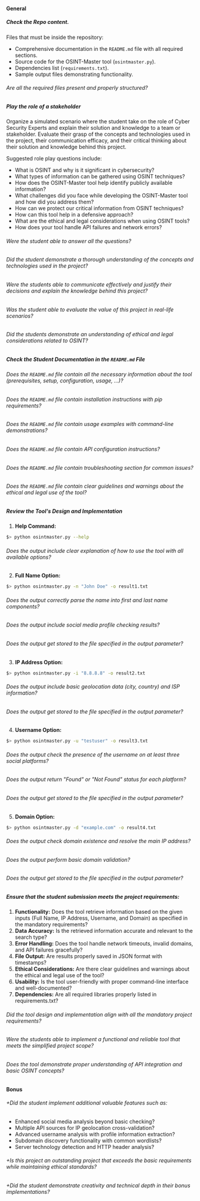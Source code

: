 #### General

##### Check the Repo content.

Files that must be inside the repository:

- Comprehensive documentation in the `README.md` file with all required sections.
- Source code for the OSINT-Master tool (`osintmaster.py`).
- Dependencies list (`requirements.txt`).
- Sample output files demonstrating functionality.

###### Are all the required files present and properly structured?

##### Play the role of a stakeholder

Organize a simulated scenario where the student take on the role of Cyber Security Experts and explain their solution and knowledge to a team or stakeholder. Evaluate their grasp of the concepts and technologies used in the project, their communication efficacy, and their critical thinking about their solution and knowledge behind this project.

Suggested role play questions include:

- What is OSINT and why is it significant in cybersecurity?
- What types of information can be gathered using OSINT techniques?
- How does the OSINT-Master tool help identify publicly available information?
- What challenges did you face while developing the OSINT-Master tool and how did you address them?
- How can we protect our critical information from OSINT techniques?
- How can this tool help in a defensive approach?
- What are the ethical and legal considerations when using OSINT tools?
- How does your tool handle API failures and network errors?

###### Were the student able to answer all the questions?

###### Did the student demonstrate a thorough understanding of the concepts and technologies used in the project?

###### Were the students able to communicate effectively and justify their decisions and explain the knowledge behind this project?

###### Was the student able to evaluate the value of this project in real-life scenarios?

###### Did the students demonstrate an understanding of ethical and legal considerations related to OSINT?

##### Check the Student Documentation in the `README.md` File

###### Does the `README.md` file contain all the necessary information about the tool (prerequisites, setup, configuration, usage, ...)?

###### Does the `README.md` file contain installation instructions with pip requirements?

###### Does the `README.md` file contain usage examples with command-line demonstrations?

###### Does the `README.md` file contain API configuration instructions?

###### Does the `README.md` file contain troubleshooting section for common issues?

###### Does the `README.md` file contain clear guidelines and warnings about the ethical and legal use of the tool?

##### Review the Tool's Design and Implementation

1. **Help Command:**

```sh
$> python osintmaster.py --help
```

###### Does the output include clear explanation of how to use the tool with all available options?

2. **Full Name Option:**

```sh
$> python osintmaster.py -n "John Doe" -o result1.txt
```

###### Does the output correctly parse the name into first and last name components?

###### Does the output include social media profile checking results?

###### Does the output get stored to the file specified in the output parameter?

3. **IP Address Option:**

```sh
$> python osintmaster.py -i "8.8.8.8" -o result2.txt
```

###### Does the output include basic geolocation data (city, country) and ISP information?

###### Does the output get stored to the file specified in the output parameter?

4. **Username Option:**

```sh
$> python osintmaster.py -u "testuser" -o result3.txt
```

###### Does the output check the presence of the username on at least three social platforms?

###### Does the output return "Found" or "Not Found" status for each platform?

###### Does the output get stored to the file specified in the output parameter?

5. **Domain Option:**

```sh
$> python osintmaster.py -d "example.com" -o result4.txt
```

###### Does the output check domain existence and resolve the main IP address?

###### Does the output perform basic domain validation?

###### Does the output get stored to the file specified in the output parameter?

##### Ensure that the student submission meets the project requirements:

1. **Functionality:** Does the tool retrieve information based on the given inputs (Full Name, IP Address, Username, and Domain) as specified in the mandatory requirements?
2. **Data Accuracy:** Is the retrieved information accurate and relevant to the search type?
3. **Error Handling:** Does the tool handle network timeouts, invalid domains, and API failures gracefully?
4. **File Output:** Are results properly saved in JSON format with timestamps?
5. **Ethical Considerations:** Are there clear guidelines and warnings about the ethical and legal use of the tool?
6. **Usability:** Is the tool user-friendly with proper command-line interface and well-documented?
7. **Dependencies:** Are all required libraries properly listed in requirements.txt?

###### Did the tool design and implementation align with all the mandatory project requirements?

###### Were the students able to implement a functional and reliable tool that meets the simplified project scope?

###### Does the tool demonstrate proper understanding of API integration and basic OSINT concepts?

#### Bonus

###### +Did the student implement additional valuable features such as:

- Enhanced social media analysis beyond basic checking?
- Multiple API sources for IP geolocation cross-validation?
- Advanced username analysis with profile information extraction?
- Subdomain discovery functionality with common wordlists?
- Server technology detection and HTTP header analysis?

###### +Is this project an outstanding project that exceeds the basic requirements while maintaining ethical standards?

###### +Did the student demonstrate creativity and technical depth in their bonus implementations?
